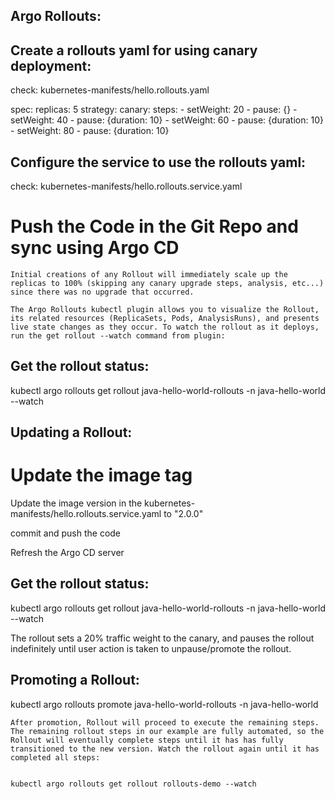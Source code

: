 Argo Rollouts:
--------------

Create a rollouts yaml for using canary deployment:
---------------------------------------------------

check: kubernetes-manifests/hello.rollouts.yaml

spec:
  replicas: 5
  strategy:
    canary:
      steps:
      - setWeight: 20
      - pause: {}
      - setWeight: 40
      - pause: {duration: 10}
      - setWeight: 60
      - pause: {duration: 10}
      - setWeight: 80
      - pause: {duration: 10}

Configure the service to use the rollouts yaml:
-----------------------------------------------

check: kubernetes-manifests/hello.rollouts.service.yaml


# Push the Code in the Git Repo and sync using Argo CD

```
Initial creations of any Rollout will immediately scale up the replicas to 100% (skipping any canary upgrade steps, analysis, etc...) since there was no upgrade that occurred.

The Argo Rollouts kubectl plugin allows you to visualize the Rollout, its related resources (ReplicaSets, Pods, AnalysisRuns), and presents live state changes as they occur. To watch the rollout as it deploys, run the get rollout --watch command from plugin:
```


Get the rollout status:
-----------------------

kubectl argo rollouts get rollout java-hello-world-rollouts -n java-hello-world --watch


Updating a Rollout:
-------------------

# Update the image tag

Update the image version in the kubernetes-manifests/hello.rollouts.service.yaml to "2.0.0"

commit and push the code

Refresh the Argo CD server

Get the rollout status:
-----------------------

kubectl argo rollouts get rollout java-hello-world-rollouts -n java-hello-world --watch


The rollout sets a 20% traffic weight to the canary, and pauses the rollout indefinitely until user action is taken to unpause/promote the rollout.


Promoting a Rollout:
--------------------

kubectl argo rollouts promote java-hello-world-rollouts -n java-hello-world


```
After promotion, Rollout will proceed to execute the remaining steps. The remaining rollout steps in our example are fully automated, so the Rollout will eventually complete steps until it has has fully transitioned to the new version. Watch the rollout again until it has completed all steps:


kubectl argo rollouts get rollout rollouts-demo --watch

```
